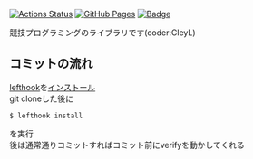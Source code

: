 [![Actions Status](https://github.com/luckylat/library/workflows/verify/badge.svg)](https://github.com/luckylat/library/actions)
[![GitHub Pages](https://img.shields.io/static/v1?label=GitHub+Pages&message=+&color=brightgreen&logo=github)](https://luckylat.github.io/library/)
[![Badge](https://cp-logo.vercel.app/atcoder/CleyL)](https://atcoder.jp/users/CleyL)

競技プログラミングのライブラリです(coder:CleyL)

## コミットの流れ
[lefthook](https://github.com/evilmartians/lefthook)を[インストール](https://github.com/evilmartians/lefthook/blob/master/docs/install.md)  
git cloneした後に
```
$ lefthook install
```
を実行  
後は通常通りコミットすればコミット前にverifyを動かしてくれる

